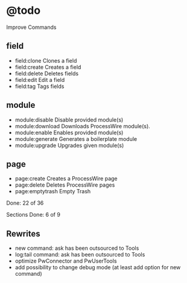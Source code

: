 # @todo

Improve Commands

## field

- field:clone      Clones a field
- field:create     Creates a field
- field:delete     Deletes fields
- field:edit       Edit a field
- field:tag        Tags fields

## module

- module:disable   Disable provided module(s)
- module:download  Downloads ProcessWire module(s).
- module:enable    Enables provided module(s)
- module:generate  Generates a boilerplate module
- module:upgrade   Upgrades given module(s)

## page

- page:create      Creates a ProcessWire page
- page:delete      Deletes ProcessWire pages
- page:emptytrash  Empty Trash

Done: 22 of 36

Sections Done: 6 of 9

## Rewrites

* new command: ask has been outsourced to Tools
* log:tail command: ask has been outsourced to Tools
* optimize PwConnector and PwUserTools
* add possibility to change debug mode (at least add option for new command)

